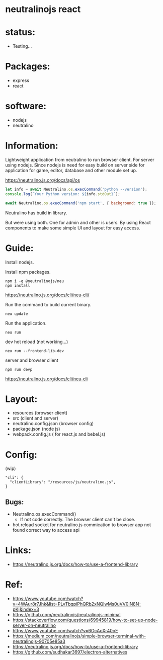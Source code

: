 # neutralinojs react 

# status:
- Testing...

# Packages:
 * express
 * react

# software:
 * nodejs
 * neutralino

# Information:
  Lightweight application from neutralino to run browser client. For server using nodejs. Since nodejs is need for easy build on server side for application for game, editor, database and other module set up.

 https://neutralino.js.org/docs/api/os

```js
let info = await Neutralino.os.execCommand('python --version');
console.log(`Your Python version: ${info.stdOut}`);

await Neutralino.os.execCommand('npm start', { background: true });
```

Neutralino has build in library.

But were using both. One for admin and other is users. By using React components to make some simple UI and layout for easy access.

# Guide:
  Install nodejs.

  Install npm packages.
```
npm i -g @neutralinojs/neu
npm install
```

  https://neutralino.js.org/docs/cli/neu-cli/

  Run the command to build current binary.
  
```
neu update
```

  Run the application.

```
neu run
```

  dev hot reload (not working...)
  
```
neu run --frontend-lib-dev
```

  server and browser client
```
npm run devp
```

https://neutralino.js.org/docs/cli/neu-cli

# Layout:
- resources (browser client)
- src (client and server)
- neutralino.config.json (browser config)
- package.json (node js)
- webpack.config.js ( for react.js and bebel.js)

# Config:
(wip)
```
"cli": {
  "clientLibrary": "/resources/js/neutralino.js",
}
```


## Bugs:
  - Neutralino.os.execCommand()
    - If not code correctly. The browser client can't be close.
  - hot reload socket for neutralino.js commication to browser app not found correct way to access api

# Links:
- https://neutralino.js.org/docs/how-to/use-a-frontend-library

# Ref:
 - https://www.youtube.com/watch?v=4WAur8r7Jhk&list=PLvTbqpiPhQRb2xNQlwMs0uVV0IN8N-pKj&index=3
 - https://github.com/neutralinojs/neutralinojs-minimal
 - https://stackoverflow.com/questions/69945819/how-to-set-up-node-server-on-neutralino
 - https://www.youtube.com/watch?v=6OcAoXr40oE
 - https://medium.com/neutralinojs/simple-browser-terminal-with-neutralinojs-90705e85a3
 - https://neutralino.js.org/docs/how-to/use-a-frontend-library
 - https://github.com/sudhakar3697/electron-alternatives
